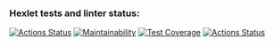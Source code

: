 ### Hexlet tests and linter status:
[![Actions Status](https://github.com/titanmen1/python-project-lvl3/workflows/hexlet-check/badge.svg)](https://github.com/titanmen1/python-project-lvl3/actions)
[![Maintainability](https://api.codeclimate.com/v1/badges/4b52d2a2e5ccd1261bf6/maintainability)](https://codeclimate.com/github/titanmen1/python-project-lvl3/maintainability)
[![Test Coverage](https://api.codeclimate.com/v1/badges/4b52d2a2e5ccd1261bf6/test_coverage)](https://codeclimate.com/github/titanmen1/python-project-lvl3/test_coverage)
[![Actions Status](https://github.com/titanmen1/python-project-lvl3/workflows/CI/badge.svg)](https://github.com/titanmen1/python-project-lvl3/actions)

